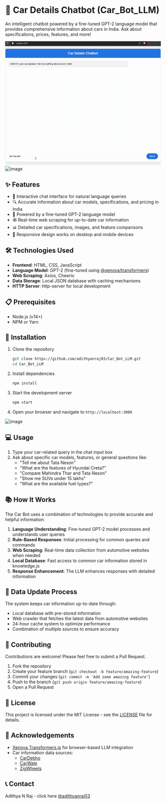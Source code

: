 # 🚗 Car Details Chatbot (Car_Bot_LLM)

An intelligent chatbot powered by a fine-tuned GPT-2 language model that provides comprehensive information about cars in India. Ask about specifications, prices, features, and more!

![Car Bot Demo](https://github.com/adithyanraj03/Car_Bot_LLM/raw/main/demo.gif)
![image](https://github.com/user-attachments/assets/2ae392ba-5ccb-431f-b16c-f9f2d4a5b5fc)

## ✨ Features

- 💬 Interactive chat interface for natural language queries
- 🔍 Accurate information about car models, specifications, and pricing in India
- 🤖 Powered by a fine-tuned GPT-2 language model
- 🕸️ Real-time web scraping for up-to-date car information
- 📊 Detailed car specifications, images, and feature comparisons
- 📱 Responsive design works on desktop and mobile devices

## 🛠️ Technologies Used

- **Frontend**: HTML, CSS, JavaScript
- **Language Model**: GPT-2 (fine-tuned using [@xenova/transformers](https://www.npmjs.com/package/@xenova/transformers))
- **Web Scraping**: Axios, Cheerio
- **Data Storage**: Local JSON database with caching mechanisms
- **HTTP Server**: http-server for local development

## 📋 Prerequisites

- Node.js (v14+)
- NPM or Yarn

## 🚀 Installation

1. Clone the repository
   ```bash
   git clone https://github.com/adithyanraj03/Car_Bot_LLM.git
   cd Car_Bot_LLM
   ```

2. Install dependencies
   ```bash
   npm install
   ```

3. Start the development server
   ```bash
   npm start
   ```

4. Open your browser and navigate to `http://localhost:3000`

![image](https://github.com/user-attachments/assets/261b8911-0d4f-4579-a08e-4fff39c20ae3)

## 💻 Usage

1. Type your car-related query in the chat input box
2. Ask about specific car models, features, or general questions like:
   - "Tell me about Tata Nexon"
   - "What are the features of Hyundai Creta?"
   - "Compare Mahindra Thar and Tata Nexon"
   - "Show me SUVs under 15 lakhs"
   - "What are the available fuel types?"

## 📚 How It Works

The Car Bot uses a combination of technologies to provide accurate and helpful information:

1. **Language Understanding**: Fine-tuned GPT-2 model processes and understands user queries
2. **Rule-Based Responses**: Initial processing for common queries and commands
3. **Web Scraping**: Real-time data collection from automotive websites when needed
4. **Local Database**: Fast access to common car information stored in knowledge.js
5. **Response Enhancement**: The LLM enhances responses with detailed information

## 🔄 Data Update Process

The system keeps car information up-to-date through:

- Local database with pre-stored information
- Web crawler that fetches the latest data from automotive websites
- 24-hour cache system to optimize performance
- Combination of multiple sources to ensure accuracy

## 👥 Contributing

Contributions are welcome! Please feel free to submit a Pull Request.

1. Fork the repository
2. Create your feature branch (`git checkout -b feature/amazing-feature`)
3. Commit your changes (`git commit -m 'Add some amazing feature'`)
4. Push to the branch (`git push origin feature/amazing-feature`)
5. Open a Pull Request

## 📄 License

This project is licensed under the MIT License - see the [LICENSE](LICENSE) file for details.

## 🙏 Acknowledgements

- [Xenova Transformers.js](https://github.com/xenova/transformers.js) for browser-based LLM integration
- Car information data sources:
  - [CarDekho](https://www.cardekho.com)
  - [CarWale](https://www.carwale.com)
  - [ZigWheels](https://www.zigwheels.com)

## 📞 Contact

Adithya N Raj - click here [@adithyanraj03](https://mail.google.com/mail/?view=cm&fs=1&to=adithyanraj03@gmail.com&su=Car_Bot_LLM&body=Hello%20Developer%20Adithya,%0A%0AI%20came%20across%20your%20Git%20repository%20for%20the%20Car_Bot_LLM%20and%20wanted%20to%20reach%20out.%0A%0AI%27m%20interested%20in%20discussing%20some%20ideas.%0A%0ABest,%0A%5BYour%20Name%5D)

